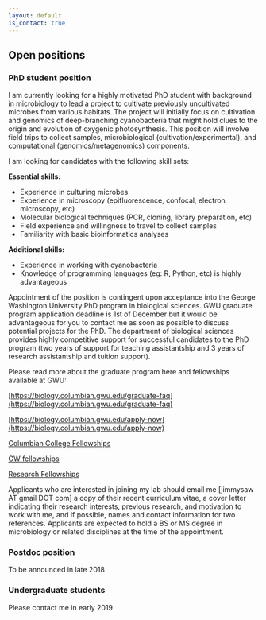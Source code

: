 ```yaml
---
layout: default
is_contact: true
---
```


## Open positions

### PhD student position

I am currently looking for a highly motivated PhD student with background in microbiology to lead a project to cultivate previously uncultivated microbes from various habitats. The project will initially focus on cultivation and genomics of deep-branching cyanobacteria that might hold clues to the origin and evolution of oxygenic photosynthesis. This position will involve field trips to collect samples, microbiological (cultivation/experimental), and computational (genomics/metagenomics) components.

I am looking for candidates with the following skill sets:

**Essential skills:**
- Experience in culturing microbes
- Experience in microscopy (epifluorescence, confocal, electron microscopy, etc)
- Molecular biological techniques (PCR, cloning, library preparation, etc)
- Field experience and willingness to travel to collect samples
- Familiarity with basic bioinformatics analyses

**Additional skills:**
- Experience in working with cyanobacteria
- Knowledge of programming languages (eg: R, Python, etc) is highly advantageous

Appointment of the position is contingent upon acceptance into the George Washington University PhD program in biological sciences. GWU graduate program application deadline is 1st of December but it would be advantageous for you to contact me as soon as possible to discuss potential projects for the PhD. The department of biological sciences provides highly competitive support for successful candidates to the PhD program (two years of support for teaching assistantship and 3 years of research assistantship and tuition support).

Please read more about the graduate program here and fellowships available at GWU:

[https://biology.columbian.gwu.edu/graduate-faq](https://biology.columbian.gwu.edu/graduate-faq)

[https://biology.columbian.gwu.edu/apply-now](https://biology.columbian.gwu.edu/apply-now)

[Columbian College Fellowships](https://www2.gwu.edu/~fellows/ccas.html)

[GW fellowships](https://www2.gwu.edu/~fellows/fellowships.html)

[Research Fellowships](https://www2.gwu.edu/~fellows/research.html)

Applicants who are interested in joining my lab should email me [jimmysaw AT gmail DOT com] a copy of their recent curriculum vitae, a cover letter indicating their research interests, previous research, and motivation to work with me, and if possible, names and contact information for two references. Applicants are expected to hold a BS or MS degree in microbiology or related disciplines at the time of the appointment.

### Postdoc position

To be announced in late 2018


### Undergraduate students

Please contact me in early 2019
